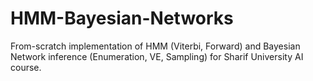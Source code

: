 # HMM-Bayesian-Networks
From-scratch implementation of HMM (Viterbi, Forward) and Bayesian Network inference (Enumeration, VE, Sampling) for Sharif University AI course.
